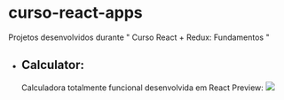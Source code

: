 # curso-react-apps
Projetos desenvolvidos durante " Curso React + Redux: Fundamentos "

<ul>
  <li><h2>Calculator:</h2></li>
  Calculadora totalmente funcional desenvolvida em React
  Preview: 
  <img src = "https://chi01pap001files.storage.live.com/y4mtbTNzbJ9lYpZe04W-fN72jJUVmcC2xLIVZKE5C6U884aUs-0g4ChQSvD0dHlH821iizUTfsjNjnP_5kvRLlkAbs1Cv1LZ1TpjtHjOcJvIF6AgRFuaVR9ZfCpkLQ2nMYcyIEqt6BzwDKfCkSvB84255vmxWdo8eB8-_NWtriYunBmG-jgiv5XAL5hWCm1OvR7J6SVKtClmLz_uBjM1IW9gw/calculator-react.png?psid=1&width=1033&height=549">
</ul>
